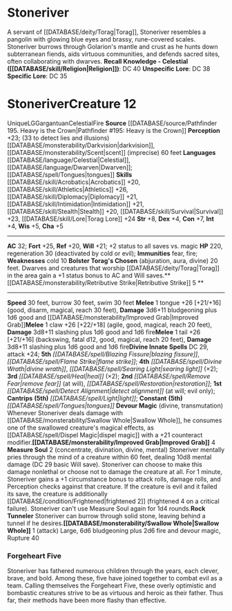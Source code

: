 ﻿---
ac: '32'
alignment: LG
all_resistance: null
burrow_speed: '30'
charisma: '+5'
climb_speed: null
constitution: '+7'
creature_ability:
- Bolster Torag's Chosen
- Devour Magic
- Improved Grab
- Measure Soul
- Retributive Strike
- Rock
- Tunneler
- Swallow Whole
creature_family: null
dexterity: '+4'
element: Fire
fly_speed: null
fortitude: '+25'
hardness: null
hp: '220'
id: '2709'
immunity:
- '[[DATABASE/trait/Fear|fear]]'
- '[[DATABASE/trait/Fire|fire]]'
intelligence: '+4'
land_speed: '30'
language:
- '[[DATABASE/language/Celestial|Celestial]]'
- '[[DATABASE/language/Dwarven|Dwarven]] ; [[DATABASE/spell/Tongues|tongues]]'
level: '12'
max_speed: '30'
name: Stoneriver
perception: '+23'
rarity: Unique
reflex: '+20'
resistance: null
rus_type_level: null
school: null
sense:
- (33 to detect lies and illusions) [[DATABASE/monsterability/Darkvision|darkvision]]
- '[[DATABASE/monsterability/Scent|scent]] (imprecise) 60 feet'
size: Gargantuan
skill:
- '[[DATABASE/skill/Acrobatics|Acrobatics]] +20'
- '[[DATABASE/skill/Athletics|Athletics]] +26'
- '[[DATABASE/skill/Diplomacy|Diplomacy]] +21'
- '[[DATABASE/skill/Intimidation|Intimidation]] +21'
- '[[DATABASE/skill/Stealth|Stealth]] +20'
- '[[DATABASE/skill/Survival|Survival]] +23'
- '[[DATABASE/skill/Lore|Torag Lore]] +24'
source: '[[DATABASE/source/Pathfinder 195. Heavy is the Crown|Pathfinder #195: Heavy
  is the Crown]]'
speed:
- 30 feet
- burrow 30 feet
- swim 30 feet
spell:
- '[[DATABASE/spell/Blazing Fissure|Blazing Fissure]]'
- '[[DATABASE/spell/Detect Alignment|Detect Alignment]]'
- '[[DATABASE/spell/Divine Wrath|Divine Wrath]]'
- '[[DATABASE/spell/Flame Strike|Flame Strike]]'
- '[[DATABASE/spell/Heal|Heal]]'
- '[[DATABASE/spell/Light|Light]]'
- '[[DATABASE/spell/Remove Fear|Remove Fear]]'
- '[[DATABASE/spell/Restoration|Restoration]]'
- '[[DATABASE/spell/Searing Light|Searing Light]]'
- '[[DATABASE/spell/Tongues|Tongues]]'
strength: '+8'
strength_req: '8'
strongest_save:
- Fortitude
swim_speed: '30'
trait:
- '[[DATABASE/trait/Celestial|Celestial]]'
- '[[DATABASE/trait/Fire|Fire]]'
- '[[DATABASE/trait/Unique|Unique]]'
type: Creature
vision: Darkvision
weakest_save:
- Reflex
weakness:
- cold 10
will: '+21'
wisdom: '+5'

---
# Stoneriver

A servant of [[DATABASE/deity/Torag|Torag]], Stoneriver resembles a pangolin with glowing blue eyes and brassy, rune-covered scales. Stoneriver burrows through Golarion's mantle and crust as he hunts down subterranean fiends, aids virtuous communities, and defends sacred sites, often collaborating with dwarves.
**Recall Knowledge - Celestial ([[DATABASE/skill/Religion|Religion]])**: DC 40
**Unspecific Lore**: DC 38
**Specific Lore**: DC 35

# Stoneriver<span class="item-type">Creature 12</span>

<span class="trait-unique item-trait">Unique</span><span class="trait-alignment item-trait">LG</span><span class="trait-size item-trait">Gargantuan</span><span class="item-trait">Celestial</span><span class="item-trait">Fire</span>
**Source** [[DATABASE/source/Pathfinder 195. Heavy is the Crown|Pathfinder #195: Heavy is the Crown]]
**Perception** +23; (33 to detect lies and illusions) [[DATABASE/monsterability/Darkvision|darkvision]], [[DATABASE/monsterability/Scent|scent]] (imprecise) 60 feet
**Languages** [[DATABASE/language/Celestial|Celestial]], [[DATABASE/language/Dwarven|Dwarven]]; [[DATABASE/spell/Tongues|tongues]]
**Skills** [[DATABASE/skill/Acrobatics|Acrobatics]] +20, [[DATABASE/skill/Athletics|Athletics]] +26, [[DATABASE/skill/Diplomacy|Diplomacy]] +21, [[DATABASE/skill/Intimidation|Intimidation]] +21, [[DATABASE/skill/Stealth|Stealth]] +20, [[DATABASE/skill/Survival|Survival]] +23, [[DATABASE/skill/Lore|Torag Lore]] +24
**Str** +8, **Dex** +4, **Con** +7, **Int** +4, **Wis** +5, **Cha** +5

---
**AC** 32; **Fort** +25, **Ref** +20, **Will** +21; +2 status to all saves vs. magic
**HP** 220, regeneration 30 (deactivated by cold or evil); **Immunities** fear, fire; **Weaknesses** cold 10
<span class="in-box-ability">**Bolster Torag's Chosen** (abjuration, aura, divine) 20 feet. Dwarves and creatures that worship [[DATABASE/deity/Torag|Torag]] in the area gain a +1 status bonus to AC and Will saves.</span><span class="in-box-ability">**[[DATABASE/monsterability/Retributive Strike|Retributive Strike]] <span class="action-icon">5</span> ** </span>

---
**Speed** 30 feet, burrow 30 feet, swim 30 feet
<span class="in-box-ability">**Melee** <span class="action-icon">1</span> tongue +26 [+21/+16] (good, disarm, magical, reach 30 feet), **Damage** 3d6+11 bludgeoning plus 1d6 good and [[DATABASE/monsterability/Improved Grab|Improved Grab]]</span><span class="in-box-ability">**Melee** <span class="action-icon">1</span> claw +26 [+22/+18] (agile, good, magical, reach 20 feet), **Damage** 3d8+11 slashing plus 1d6 good and 1d6 fire</span><span class="in-box-ability">**Melee** <span class="action-icon">1</span> tail +26 [+21/+16] (backswing, fatal d12, good, magical, reach 20 feet), **Damage** 3d8+11 slashing plus 1d6 good and 1d6 fire</span>**Divine Innate Spells** DC 29, attack +24; **5th** _[[DATABASE/spell/Blazing Fissure|blazing fissure]]_, _[[DATABASE/spell/Flame Strike|flame strike]]_; **4th** _[[DATABASE/spell/Divine Wrath|divine wrath]]_, _[[DATABASE/spell/Searing Light|searing light]]_ (×2); **3rd** _[[DATABASE/spell/Heal|heal]]_ (×2); **2nd** _[[DATABASE/spell/Remove Fear|remove fear]]_ (at will), _[[DATABASE/spell/Restoration|restoration]]_; **1st** _[[DATABASE/spell/Detect Alignment|detect alignment]]_ (at will; evil only); **Cantrips** **(5th)** _[[DATABASE/spell/Light|light]]_; **Constant** **(5th)** _[[DATABASE/spell/Tongues|tongues]]_
<span class="in-box-ability">**Devour Magic** (divine, transmutation) Whenever Stoneriver deals damage with [[DATABASE/monsterability/Swallow Whole|Swallow Whole]], he consumes one of the swallowed creature's magical effects, as [[DATABASE/spell/Dispel Magic|dispel magic]] with a +21 counteract modifier.</span><span class="in-box-ability">**[[DATABASE/monsterability/Improved Grab|Improved Grab]]** <span class="action-icon">4</span> </span><span class="in-box-ability">**Measure Soul** <span class="action-icon">2</span> (concentrate, divination, divine, mental) Stoneriver mentally pries through the mind of a creature within 60 feet, dealing 10d8 mental damage (DC 29 basic Will save). Stoneriver can choose to make this damage nonlethal or choose not to damage the creature at all. For 1 minute, Stoneriver gains a +1 circumstance bonus to attack rolls, damage rolls, and Perception checks against that creature. If the creature is evil and it failed its save, the creature is additionally [[DATABASE/condition/Frightened|frightened 2]] (frightened 4 on a critical failure). Stoneriver can't use Measure Soul again for 1d4 rounds.</span><span class="in-box-ability">**Rock Tunneler** Stoneriver can burrow through solid stone, leaving behind a tunnel if he desires.</span><span class="in-box-ability">**[[DATABASE/monsterability/Swallow Whole|Swallow Whole]]** <span class="action-icon">1</span> (attack) Large, 6d6 bludgeoning plus 2d6 fire and devour magic, Rupture 40</span>

###  Forgeheart Five

Stoneriver has fathered numerous children through the years, each clever, brave, and bold. Among these, five have joined together to combat evil as a team. Calling themselves the Forgeheart Five, these overly optimistic and bombastic creatures strive to be as virtuous and heroic as their father. Thus far, their methods have been more flashy than effective.